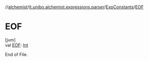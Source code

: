 //[alchemist](../../../index.md)/[it.unibo.alchemist.expressions.parser](../index.md)/[ExpConstants](index.md)/[EOF](-e-o-f.md)

# EOF

[jvm]\
val [EOF](-e-o-f.md): [Int](https://kotlinlang.org/api/latest/jvm/stdlib/kotlin/-int/index.html)

End of File.
